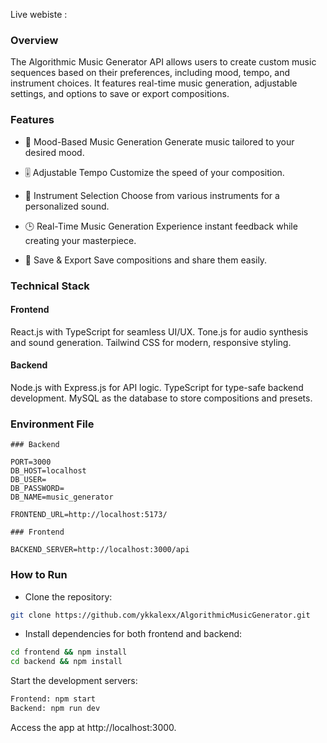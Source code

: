 Live webiste :

### Overview

The Algorithmic Music Generator API allows users to create custom music sequences based on their preferences, including mood, tempo, and instrument choices. It features real-time music generation, adjustable settings, and options to save or export compositions.

### Features

- 🎵 Mood-Based Music Generation
  Generate music tailored to your desired mood.

- 🎚 Adjustable Tempo
  Customize the speed of your composition.

- 🎸 Instrument Selection
  Choose from various instruments for a personalized sound.

- 🕒 Real-Time Music Generation
  Experience instant feedback while creating your masterpiece.

- 💾 Save & Export
  Save compositions and share them easily.

### Technical Stack

#### Frontend

React.js with TypeScript for seamless UI/UX.
Tone.js for audio synthesis and sound generation.
Tailwind CSS for modern, responsive styling.

#### Backend

Node.js with Express.js for API logic.
TypeScript for type-safe backend development.
MySQL as the database to store compositions and presets.

### Environment File

```
### Backend

PORT=3000
DB_HOST=localhost
DB_USER=
DB_PASSWORD=
DB_NAME=music_generator

FRONTEND_URL=http://localhost:5173/

### Frontend

BACKEND_SERVER=http://localhost:3000/api
```

### How to Run

- Clone the repository:

```bash
git clone https://github.com/ykkalexx/AlgorithmicMusicGenerator.git
```

- Install dependencies for both frontend and backend:

```bash
cd frontend && npm install
cd backend && npm install
```

Start the development servers:

```bash
Frontend: npm start
Backend: npm run dev
```

Access the app at http://localhost:3000.
